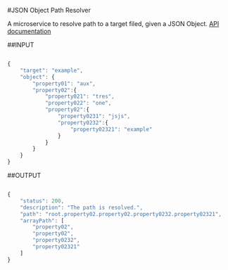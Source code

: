 #JSON Object Path Resolver

A microservice to resolve path to a target filed, given a JSON Object. [API documentation](http://path-resolver.herokuapp.com/docs)


##INPUT

```javascript

{
  	"target": "example",
  	"object": {
  		"property01": "aux",
  		"property02":{
    		"property021": "tres",
    		"property022": "one",
    		"property02":{
      			"property0231": "jsjs",
      			"property0232":{
        			"property02321": "example"
      			}
    		}
  		} 
  	}
}

```

##OUTPUT

```javascript

{
  	"status": 200,
  	"description": "The path is resolved.",
  	"path": "root.property02.property02.property0232.property02321",
  	"arrayPath": [
    	"property02",
    	"property02",
    	"property0232",
    	"property02321"
  	]
}

```